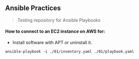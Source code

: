 ## Ansible Practices
> Testing repository for Ansible Playbooks


#### How to connect to an EC2 instance on AWS for:
- Install software with APT or uninstall it.
```Shell
ansible-playbook -i ./01/inventory.yaml ./01/playbook.yaml
```
